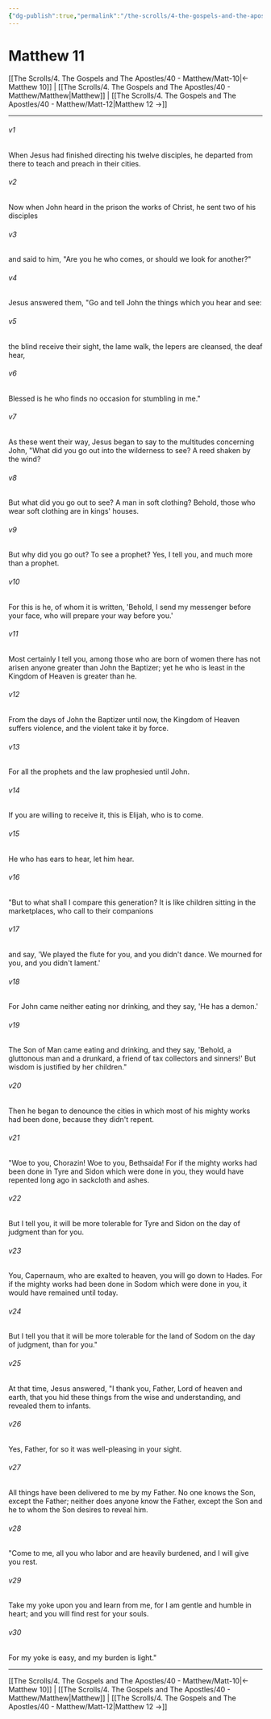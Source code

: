```yaml
---
{"dg-publish":true,"permalink":"/the-scrolls/4-the-gospels-and-the-apostles/40-matthew/matt-11/","tags":["#TheScrolls","#GospelsApostles"]}
---
```



# Matthew 11

[[The Scrolls/4. The Gospels and The Apostles/40 - Matthew/Matt-10\|← Matthew 10]] | [[The Scrolls/4. The Gospels and The Apostles/40 - Matthew/Matthew\|Matthew]] | [[The Scrolls/4. The Gospels and The Apostles/40 - Matthew/Matt-12\|Matthew 12 →]]
***



###### v1 
When Jesus had finished directing his twelve disciples, he departed from there to teach and preach in their cities. 

###### v2 
Now when John heard in the prison the works of Christ, he sent two of his disciples 

###### v3 
and said to him, "Are you he who comes, or should we look for another?" 

###### v4 
Jesus answered them, "Go and tell John the things which you hear and see: 

###### v5 
the blind receive their sight, the lame walk, the lepers are cleansed, the deaf hear, 

###### v6 
Blessed is he who finds no occasion for stumbling in me." 

###### v7 
As these went their way, Jesus began to say to the multitudes concerning John, "What did you go out into the wilderness to see? A reed shaken by the wind? 

###### v8 
But what did you go out to see? A man in soft clothing? Behold, those who wear soft clothing are in kings' houses. 

###### v9 
But why did you go out? To see a prophet? Yes, I tell you, and much more than a prophet. 

###### v10 
For this is he, of whom it is written, 'Behold, I send my messenger before your face, who will prepare your way before you.' 

###### v11 
Most certainly I tell you, among those who are born of women there has not arisen anyone greater than John the Baptizer; yet he who is least in the Kingdom of Heaven is greater than he. 

###### v12 
From the days of John the Baptizer until now, the Kingdom of Heaven suffers violence, and the violent take it by force. 

###### v13 
For all the prophets and the law prophesied until John. 

###### v14 
If you are willing to receive it, this is Elijah, who is to come. 

###### v15 
He who has ears to hear, let him hear. 

###### v16 
"But to what shall I compare this generation? It is like children sitting in the marketplaces, who call to their companions 

###### v17 
and say, 'We played the flute for you, and you didn't dance. We mourned for you, and you didn't lament.' 

###### v18 
For John came neither eating nor drinking, and they say, 'He has a demon.' 

###### v19 
The Son of Man came eating and drinking, and they say, 'Behold, a gluttonous man and a drunkard, a friend of tax collectors and sinners!' But wisdom is justified by her children." 

###### v20 
Then he began to denounce the cities in which most of his mighty works had been done, because they didn't repent. 

###### v21 
"Woe to you, Chorazin! Woe to you, Bethsaida! For if the mighty works had been done in Tyre and Sidon which were done in you, they would have repented long ago in sackcloth and ashes. 

###### v22 
But I tell you, it will be more tolerable for Tyre and Sidon on the day of judgment than for you. 

###### v23 
You, Capernaum, who are exalted to heaven, you will go down to Hades. For if the mighty works had been done in Sodom which were done in you, it would have remained until today. 

###### v24 
But I tell you that it will be more tolerable for the land of Sodom on the day of judgment, than for you." 

###### v25 
At that time, Jesus answered, "I thank you, Father, Lord of heaven and earth, that you hid these things from the wise and understanding, and revealed them to infants. 

###### v26 
Yes, Father, for so it was well-pleasing in your sight. 

###### v27 
All things have been delivered to me by my Father. No one knows the Son, except the Father; neither does anyone know the Father, except the Son and he to whom the Son desires to reveal him. 

###### v28 
"Come to me, all you who labor and are heavily burdened, and I will give you rest. 

###### v29 
Take my yoke upon you and learn from me, for I am gentle and humble in heart; and you will find rest for your souls. 

###### v30 
For my yoke is easy, and my burden is light."

***
[[The Scrolls/4. The Gospels and The Apostles/40 - Matthew/Matt-10\|← Matthew 10]] | [[The Scrolls/4. The Gospels and The Apostles/40 - Matthew/Matthew\|Matthew]] | [[The Scrolls/4. The Gospels and The Apostles/40 - Matthew/Matt-12\|Matthew 12 →]]
